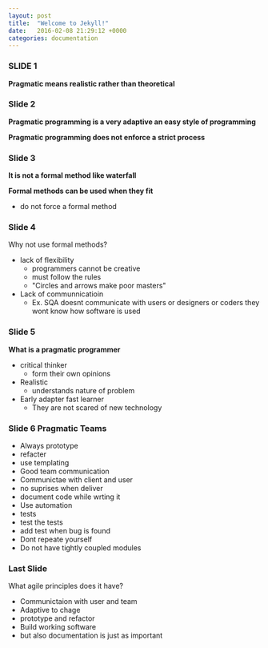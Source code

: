 ```yaml
---
layout: post
title:  "Welcome to Jekyll!"
date:   2016-02-08 21:29:12 +0000
categories: documentation
---
```

### SLIDE 1

__Pragmatic means realistic rather than theoretical__

### Slide 2
__Pragmatic programming is a very adaptive an easy style of programming__

__Pragmatic programming does not enforce a strict process__

### Slide 3
__It is not a formal method like waterfall__

__Formal methods can be used when they fit__
* do not force a formal method 

### Slide 4
Why not use formal methods?
* lack of flexibility
  * programmers cannot be creative
  * must follow the rules
  * "Circles and arrows make poor masters"
* Lack of communnicatioin
  * Ex. SQA doesnt communicate with users or designers or coders they wont know how software is used


### Slide 5
__What is a pragmatic programmer__
* critical thinker
  * form their own opinions
* Realistic
  * understands nature of problem 
* Early adapter fast learner
  * They are not scared of new technology

### Slide 6 Pragmatic Teams
* Always prototype 
 * refacter
 * use templating
* Good team communication
* Communictae with client and user
 * no suprises when deliver
* document code while wrting it
* Use automation
 * tests
  * test the tests
 * add test when bug is found
* Dont repeate yourself
* Do not have tightly coupled modules


### Last Slide
What agile principles does it have?
* Communictaion with user and team
* Adaptive to chage
 * prototype and refactor
* Build working software
 * but also documentation is just as important



